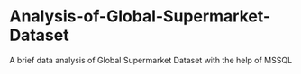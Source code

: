 # Analysis-of-Global-Supermarket-Dataset
A brief data analysis of Global Supermarket Dataset with the help of MSSQL
